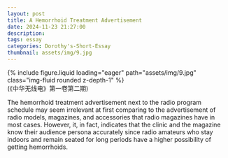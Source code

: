 ```yaml
---
layout: post
title: A Hemorrhoid Treatment Advertisement
date: 2024-11-23 21:27:00
description:
tags: essay
categories: Dorothy's-Short-Essay
thumbnail: assets/img/9.jpg
---
```


<div class="row mt-3">
    <div class="col-sm mt-3 mt-md-0">
        {% include figure.liquid loading="eager" path="assets/img/9.jpg" class="img-fluid rounded z-depth-1" %}
    </div>
</div>
<div class="caption">
    (《中华无线电》第一卷第二期)
</div>

The hemorrhoid treatment advertisement next to the radio program schedule may seem irrelevant at first comparing to the advertisement of radio models, magazines, and accessories that radio magazines have in most cases. However, it, in fact, indicates that the clinic and the magazine know their audience persona accurately since radio amateurs who stay indoors and remain seated for long periods have a higher possibility of getting hemorrhoids.
